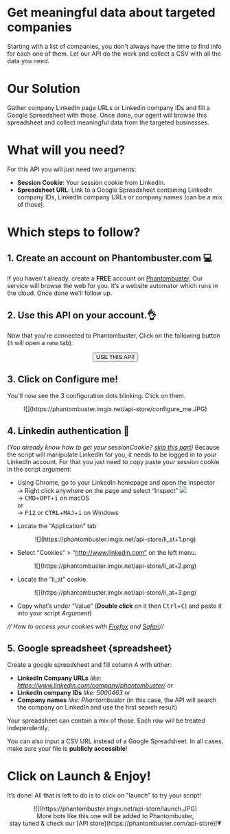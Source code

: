 # Get meaningful data about targeted companies
Starting with a list of companies, you don't always have the time to find info for each one of them. Let our API do the work and collect a CSV with all the data you need.

# Our Solution
Gather company LinkedIn page URLs or Linkedin company IDs and fill a Google Spreadsheet with those. Once done, our agent will browse this spreadsheet and collect meaningful data from the targeted businesses.

# What will you need?
For this API you will just need two arguments:
- **Session Cookie**: Your session cookie from LinkedIn.
- **Spreadsheet URL**: Link to a Google Spreadsheet containing LinkedIn company IDs, LinkedIn company URLs or company names (can be a mix of those).

# Which steps to follow?
## 1. Create an account on Phantombuster.com 💻
If you haven't already, create a **FREE** account on [Phantombuster](https://phantombuster.com/register). Our service will browse the web for you. It’s a website automator which runs in the cloud. Once done we'll follow up.


## 2. Use this API on your account.👌
Now that you're connected to Phantombuster, Click on the following button (it will open a new tab).

<center><button type="button" class="btn btn-warning callToAction" onclick="useThisApi()">USE THIS API!</button></center>

## 3. Click on Configure me!
You'll now see the 3 configuration dots blinking. Click on them.

<center>![](https://phantombuster.imgix.net/api-store/configure_me.JPG)</center>

## 4. Linkedin authentication 🔑
_(You already know how to get your sessionCookie? <a href="#section_spreadsheet">skip this part</a>)_
Because the script will manipulate LinkedIn for you, it needs to be logged in to your LinkedIn account. For that you just need to copy paste your session cookie in the script argument:
* Using Chrome, go to your LinkedIn homepage and open the inspector  
→ Right click anywhere on the page and select “Inspect” ![](https://phantombuster.imgix.net/api-store/Inspect+browser.png)  
→ <kbd>CMD</kbd>+<kbd>OPT</kbd>+<kbd>i</kbd> on macOS  
or  
→ <kbd>F12</kbd> or <kbd>CTRL</kbd>+<kbd>MAJ</kbd>+<kbd>i</kbd> on Windows

* Locate the “Application” tab

<center>![](https://phantombuster.imgix.net/api-store/li_at+1.png)</center>

* Select “Cookies” > “http://www.linkedin.com” on the left menu.

<center>![](https://phantombuster.imgix.net/api-store/li_at+2.png)</center>

* Locate the “li_at” cookie.

<center>![](https://phantombuster.imgix.net/api-store/li_at+3.png)</center/>

* Copy what’s under “Value” (**Double click** on it then <kbd>Ctrl</kbd>+<kbd>C</kbd>) and paste it into your script _Argument_)

_// How to access your cookies with <a href="https://developer.mozilla.org/en-US/docs/Tools/Storage_Inspector" target="_blank">Firefox</a> and <a href="https://www.macobserver.com/tmo/article/see_full_cookie_details_in_safari_5.1" target="_blank">Safari</a>//_


## 5. Google spreadsheet {spreadsheet}
Create a google spreadsheet and fill column A with either: 
- **LinkedIn Company URLs** *like: https://www.linkedin.com/company/phantombuster/*
or
- **LinkedIn company IDs** *like: 5000463*
or
- **Company names** *like: Phantombuster* (in this case, the API will search the company on LinkedIn and use the first search result)

Your spreadsheet can contain a mix of those. Each row will be treated independently.

You can also input a CSV URL instead of a Google Spreadsheet. In all cases, make sure your file is **publicly accessible**!

# Click on Launch & Enjoy!
It’s done! All that is left to do is to click on "launch" to try your script!
<center>![](https://phantombuster.imgix.net/api-store/launch.JPG)</center>

<center>More bots like this one will be added to Phantombuster,</center>
<center>stay tuned & check our [API store](https://phantombuster.com/api-store)!💗</center>


